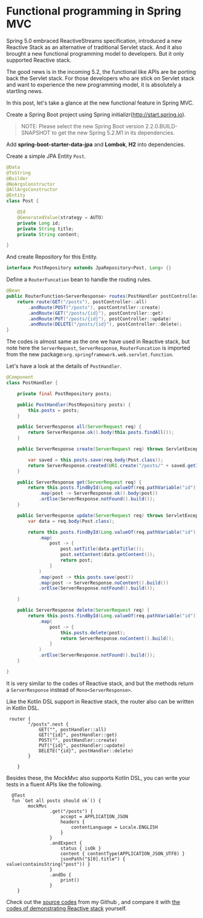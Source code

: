 # Functional programming in Spring MVC
Spring 5.0 embraced ReactiveStreams specification, introduced a new Reactive Stack as an alternative of traditional Servlet stack.  And it also  brought a new functional programming model to developers. But it only supported Reactive stack.

The good news is in the incoming 5.2, the functional like APIs are be porting back the Servlet stack. For those developers who are stick on Servlet stack and want to experience the new programming model, it is absolutely a startling news.

In this post, let's  take a glance at the new functional feature in Spring MVC.

Create a Spring Boot project using Spring initializr(http://start.spring.io).

> NOTE: Please select the new Spring Boot version  2.2.0.BUILD-SNAPSHOT to get the new Spring 5.2.M1 in its dependencies.

Add **spring-boot-starter-data-jpa** and **Lombok**,  **H2** into dependencies. 

Create a  simple JPA Entity `Post`. 

```java
@Data
@ToString
@Builder
@NoArgsConstructor
@AllArgsConstructor
@Entity
class Post {

    @Id
    @GeneratedValue(strategy = AUTO)
    private Long id;
    private String title;
    private String content;

}
```

And create Repository for this Entity.

```java
interface PostRepository extends JpaRepository<Post, Long> {}
```

Define a  `RouterFuncation` bean to handle the routing rules.

```java
@Bean
public RouterFunction<ServerResponse> routes(PostHandler postController) {
    return route(GET("/posts"), postController::all)
        .andRoute(POST("/posts"), postController::create)
        .andRoute(GET("/posts/{id}"), postController::get)
        .andRoute(PUT("/posts/{id}"), postController::update)
        .andRoute(DELETE("/posts/{id}"), postController::delete);
}
```

The codes is almost same as the one  we have used in Reactive stack, but note here the `ServerRequest`, `ServerResponse`, `RouterFuncation` is imported from the new package:`org.springframework.web.servlet.function`.

Let's have a look at the details of `PostHandler`.

```java
@Component
class PostHandler {

    private final PostRepository posts;

    public PostHandler(PostRepository posts) {
        this.posts = posts;
    }

    public ServerResponse all(ServerRequest req) {
        return ServerResponse.ok().body(this.posts.findAll());
    }

    public ServerResponse create(ServerRequest req) throws ServletException, IOException {

        var saved = this.posts.save(req.body(Post.class));
        return ServerResponse.created(URI.create("/posts/" + saved.getId())).build();
    }

    public ServerResponse get(ServerRequest req) {
        return this.posts.findById(Long.valueOf(req.pathVariable("id")))
            .map(post -> ServerResponse.ok().body(post))
            .orElse(ServerResponse.notFound().build());
    }

    public ServerResponse update(ServerRequest req) throws ServletException, IOException {
        var data = req.body(Post.class);

        return this.posts.findById(Long.valueOf(req.pathVariable("id")))
            .map(
                post -> {
                    post.setTitle(data.getTitle());
                    post.setContent(data.getContent());
                    return post;
                }
            )
            .map(post -> this.posts.save(post))
            .map(post -> ServerResponse.noContent().build())
            .orElse(ServerResponse.notFound().build());

    }

    public ServerResponse delete(ServerRequest req) {
        return this.posts.findById(Long.valueOf(req.pathVariable("id")))
            .map(
                post -> {
                    this.posts.delete(post);
                    return ServerResponse.noContent().build();
                }
            )
            .orElse(ServerResponse.notFound().build());
    }

}
```

It is very similar to the codes of Reactive stack, and but the methods return a `ServerResponse` instead of `Mono<ServerResponse>`. 



Like the Kotlin DSL support in Reactive stack, the router also can be written in Kotlin DSL.

```ko
 router {
        "/posts".nest {
            GET("", postHandler::all)
            GET("{id}", postHandler::get)
            POST("", postHandler::create)
            PUT("{id}", postHandler::update)
            DELETE("{id}", postHandler::delete)
        }

    }
```



Besides these,  the MockMvc also supports Kotlin DSL,  you can write your tests in a fluent APIs like the following.

```kot
  @Test
  fun `Get all posts should ok`() {
        mockMvc
                .get("/posts") {
                    accept = APPLICATION_JSON
                    headers {
                        contentLanguage = Locale.ENGLISH
                    }
                }
                .andExpect {
                    status { isOk }
                    content { contentType(APPLICATION_JSON_UTF8) }
                    jsonPath("$[0].title") { value(containsString("post")) } 
                }
                .andDo {
                    print()
                }
    }
```

Check out the [source codes](https://github.com/hantsy/spring-webmvc-functional-sample) from my Github , and compare it with [the codes of demonstrating Reactive stack](https://github.com/hantsy/spring-reactive-sample) yourself.











